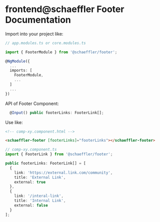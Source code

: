 # frontend@schaeffler Footer Documentation
Import into your project like:

```typescript
// app.modules.ts or core.modules.ts

import { FooterModule } from '@schaeffler/footer';

@NgModule({
  ...
  imports: [
    FooterModule,
    ...
  ]
  ...
})
```

API of Footer Component:

```typescript
  @Input() public footerLinks: FooterLink[];
```

Use like:

```html
<!-- comp-xy.component.html -->

<schaeffler-footer [footerLinks]="footerLinks"></schaeffler-footer>
```

```typescript
// comp-xy.component.ts
import { FooterLink } from '@schaeffler/footer';

public footerLinks: FooterLink[] = [
  {
    link: 'https://external.link.com/community',
    title: 'External Link',
    external: true
  },
  {
    link: '/interal-link',
    title: 'Internal Link',
    external: false
  }
];
```
